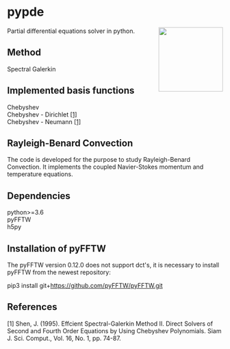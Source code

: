# pypde
Partial differential equations solver in python.
<img align="right" src="https://www.python.org/static/community_logos/python-logo-generic.svg" width="150">

## Method
Spectral Galerkin

## Implemented basis functions
Chebyshev  
Chebyshev - Dirichlet [[1]](#1)  
Chebyshev - Neumann [[1]](#1)

## Rayleigh-Benard Convection
The code is developed for the purpose to study Rayleigh-Benard Convection. 
It implements the coupled Navier-Stokes momentum and temperature equations. 

## Dependencies

python>=3.6  
pyFFTW  
h5py  

## Installation of pyFFTW

The pyFFTW version 0.12.0 does not support dct's, it is necessary to install
pyFFTW from the newest repository:

pip3 install git+https://github.com/pyFFTW/pyFFTW.git

## References
<a id="1">[1]</a> 
Shen, J. (1995). 
Effcient Spectral-Galerkin Method II. Direct Solvers of Second and Fourth Order Equations by Using Chebyshev Polynomials. 
Siam J. Sci. Comput., Vol. 16, No. 1, pp. 74-87.

